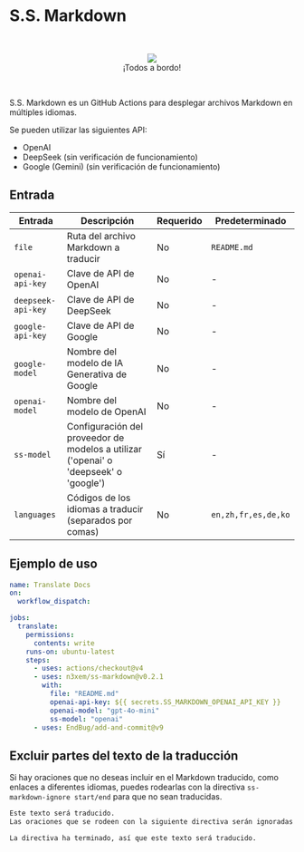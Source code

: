 # S.S. Markdown

&nbsp;
<p align="center">
  <img src="https://github.com/user-attachments/assets/dab375e4-f973-41dd-bf26-1ff34231af8c"><br>
  ¡Todos a bordo!
</p>
  
&nbsp;

S.S. Markdown es un GitHub Actions para desplegar archivos Markdown en múltiples idiomas.

Se pueden utilizar las siguientes API:

- OpenAI
- DeepSeek (sin verificación de funcionamiento)
- Google (Gemini) (sin verificación de funcionamiento)

## Entrada

| Entrada | Descripción | Requerido | Predeterminado |
|---------|-------------|-----------|----------------|
| `file` | Ruta del archivo Markdown a traducir | No | `README.md` |
| `openai-api-key` | Clave de API de OpenAI | No | - |
| `deepseek-api-key` | Clave de API de DeepSeek | No | - |
| `google-api-key` | Clave de API de Google | No | - |
| `google-model` | Nombre del modelo de IA Generativa de Google | No | - |
| `openai-model` | Nombre del modelo de OpenAI | No | - |
| `ss-model` | Configuración del proveedor de modelos a utilizar ('openai' o 'deepseek' o 'google') | Sí | - |
| `languages` | Códigos de los idiomas a traducir (separados por comas) | No | `en,zh,fr,es,de,ko` |

## Ejemplo de uso

```yaml
name: Translate Docs
on:
  workflow_dispatch:

jobs:
  translate:
    permissions:
      contents: write
    runs-on: ubuntu-latest
    steps:
      - uses: actions/checkout@v4
      - uses: n3xem/ss-markdown@v0.2.1
        with:
          file: "README.md"
          openai-api-key: ${{ secrets.SS_MARKDOWN_OPENAI_API_KEY }}
          openai-model: "gpt-4o-mini"
          ss-model: "openai"
      - uses: EndBug/add-and-commit@v9
```

## Excluir partes del texto de la traducción

Si hay oraciones que no deseas incluir en el Markdown traducido, como enlaces a diferentes idiomas, puedes rodearlas con la directiva `ss-markdown-ignore start/end` para que no sean traducidas.

```markdown
Este texto será traducido.
Las oraciones que se rodeen con la siguiente directiva serán ignoradas en la traducción. (Los que leen el Markdown traducido, por favor, lean el texto original para entender qué está ocurriendo)

La directiva ha terminado, así que este texto será traducido.
```